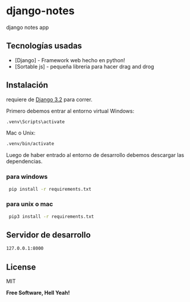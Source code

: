 # django-notes
django notes app

## Tecnologías usadas

- [Django] - Framework web hecho en python!
- [Sortable js] - pequeña libreria para hacer drag and drog

## Instalación

requiere de [Django 3.2](https://www.djangoproject.com/) para correr.

Primero debemos entrar al entorno virtual
Windows:
```sh
.venv\Scripts\activate
```
Mac o Unix:
```sh
.venv/bin/activate
```

Luego de haber entrado al entorno de desarrollo debemos descargar las dependencias.
### para windows
```sh
 pip install -r requirements.txt
```
### para unix o mac
```sh
 pip3 install -r requirements.txt
```

## Servidor de desarrollo
```sh
127.0.0.1:8000
```

## License

MIT

**Free Software, Hell Yeah!**